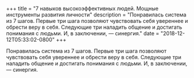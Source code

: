 
+++
title = "7 навыков высокоэффективных людей. Мощные инструменты развития личности"
description = "Понравилась система из 7 шагов. Первые три шага позволяют чувствовать себя увереннее и обрести веру в себя. Следующие три наладить общение и достигать понимания с людьми. И, в заключении, — синергия."
date = "2018-12-12T05:33:02-0800"
+++

Понравилась система из 7 шагов. Первые три шага позволяют чувствовать себя увереннее и обрести веру в себя. Следующие три наладить общение и достигать понимания с людьми. И, в заключении, — синергия.
